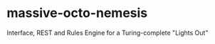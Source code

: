 massive-octo-nemesis
====================

Interface, REST and Rules Engine for a Turing-complete "Lights Out"
